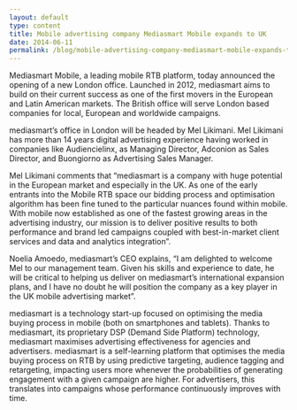 ```yaml
---
layout: default
type: content
title: Mobile advertising company Mediasmart Mobile expands to UK
date: 2014-06-11
permalink: /blog/mobile-advertising-company-mediasmart-mobile-expands-to-uk
---
```


Mediasmart Mobile, a leading mobile RTB platform, today announced the opening of a new London office. Launched in 2012, mediasmart aims to build on their current success as one of the first movers in the European and Latin American markets. The British office will serve London based companies for local, European and worldwide campaigns.

mediasmart&#8217;s office in London will be headed by Mel Likimani. Mel Likimani has more than 14 years digital advertising experience having worked in companies like Audiencielinx, as Managing Director, Adconion as Sales Director, and Buongiorno as Advertising Sales Manager.

Mel Likimani comments that “mediasmart is a company with huge potential in the European market and especially in the UK. As one of the early entrants into the Mobile RTB space our bidding process and optimisation algorithm has been fine tuned to the particular nuances found within mobile. With mobile now established as one of the fastest growing areas in the advertising industry, our mission is to deliver positive results to both performance and brand led campaigns coupled with best-in-market client services and data and analytics integration”.

Noelia Amoedo, mediasmart’s CEO explains, “I am delighted to welcome Mel to our management team. Given his skills and experience to date, he will be critical to helping us deliver on mediasmart’s international expansion plans, and I have no doubt he will position the company as a key player in the UK mobile advertising market”.

mediasmart is a technology start-up focused on optimising the media buying process in mobile (both on smartphones and tablets). Thanks to mediasmart, its proprietary DSP (Demand Side Platform) technology, mediasmart maximises advertising effectiveness for agencies and advertisers. mediasmart is a self-learning platform that optimises the media buying process on RTB by using predictive targeting, audience tagging and retargeting, impacting users more whenever the probabilities of generating engagement with a given campaign are higher. For advertisers, this translates into campaigns whose performance continuously improves with time.
